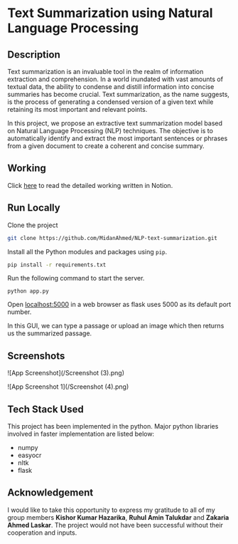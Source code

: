 # Text Summarization using Natural Language Processing

## Description

Text summarization is an invaluable tool in the realm of information extraction and comprehension. In a world inundated with vast amounts of textual data, the ability to condense and distill information into concise summaries has become crucial. Text summarization, as the name suggests, is the process of generating a condensed version of a given text while retaining its most important and relevant points.

In this project, we propose an extractive text summarization model based on Natural Language Processing (NLP) techniques. The objective is to automatically identify and extract the most important sentences or phrases from a given document to create a coherent and concise summary.

## Working

Click [here](https://www.notion.so/Text-Summarization-using-NLP-Major-Project-bab208eab096446a9b9acb749a2091a4?pvs=4) to read the detailed working written in Notion.


## Run Locally

Clone the project
```bash
git clone https://github.com/MidanAhmed/NLP-text-summarization.git
```
Install all the Python modules and packages using `pip`.
```bash
pip install -r requirements.txt
```
Run the following command to start the server.
```
python app.py
```
Open [localhost:5000](http://localhost:5000) in a web browser as flask uses 5000 as its default port number.

In this GUI, we can type a passage or upload an image which then returns us the summarized passage.




## Screenshots

![App Screenshot](/Screenshot (3).png)

![App Screenshot 1](/Screenshot (4).png)


## Tech Stack Used

This project has been implemented in the python.
Major python libraries involved in faster implementation are listed below:
* numpy
* easyocr 
* nltk
* flask


## Acknowledgement

I would like to take this opportunity to express my gratitude to all of my group members **Kishor Kumar Hazarika**, **Ruhul Amin Talukdar** and **Zakaria Ahmed Laskar**. The project would not have been successful without their cooperation and inputs.
